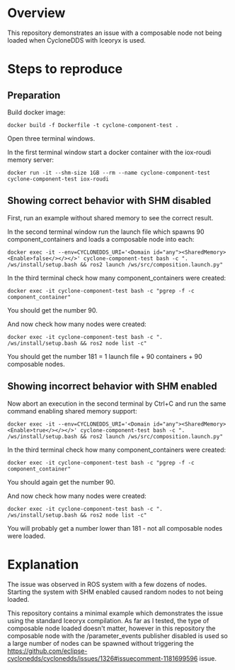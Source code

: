 

# Overview

This repository demonstrates an issue with a composable node not being loaded when CycloneDDS with Iceoryx is used.

# Steps to reproduce

## Preparation

Build docker image:

```
docker build -f Dockerfile -t cyclone-component-test .
```

Open three terminal windows.

In the first terminal window start a docker container with the iox-roudi memory server:

```
docker run -it --shm-size 1GB --rm --name cyclone-component-test cyclone-component-test iox-roudi
```

## Showing correct behavior with SHM disabled

First, run an example without shared memory to see the correct result.

In the second terminal window run the launch file which spawns 90 component_containers and loads a composable node into each:

```
docker exec -it --env=CYCLONEDDS_URI='<Domain id="any"><SharedMemory><Enable>false</></></>' cyclone-component-test bash -c ". /ws/install/setup.bash && ros2 launch /ws/src/composition.launch.py"
```

In the third terminal check how many component_containers were created:

```
docker exec -it cyclone-component-test bash -c "pgrep -f -c component_container"
```

You should get the number 90.

And now check how many nodes were created:

```
docker exec -it cyclone-component-test bash -c ". /ws/install/setup.bash && ros2 node list -c"
```

You should get the number 181 = 1 launch file + 90 containers + 90 composable nodes.


## Showing incorrect behavior with SHM enabled

Now abort an execution in the second terminal by Ctrl+C and run the same command enabling shared memory support:

```
docker exec -it --env=CYCLONEDDS_URI='<Domain id="any"><SharedMemory><Enable>true</></></>' cyclone-component-test bash -c ". /ws/install/setup.bash && ros2 launch /ws/src/composition.launch.py"
```

In the third terminal check how many component_containers were created:

```
docker exec -it cyclone-component-test bash -c "pgrep -f -c component_container"
```

You should again get the number 90.

And now check how many nodes were created:

```
docker exec -it cyclone-component-test bash -c ". /ws/install/setup.bash && ros2 node list -c"
```

You will probably get a number lower than 181 - not all composable nodes were loaded.

# Explanation

The issue was observed in ROS system with a few dozens of nodes. Starting the system with SHM enabled caused random nodes to not being loaded.

This repository contains a minimal example which demonstrates the issue using the standard Iceoryx compilation. As far as I tested, the type of composable node loaded doesn't matter, however in this repository the composable node with the /parameter_events publisher disabled is used so a large number of nodes can be spawned without triggering the https://github.com/eclipse-cyclonedds/cyclonedds/issues/1326#issuecomment-1181699596 issue.
